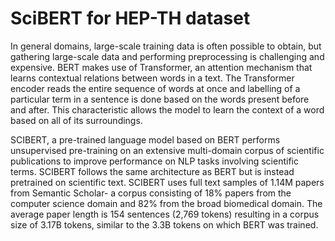 # SciBERT for HEP-TH dataset
In general domains, large-scale training data is often possible to obtain, but gathering large-scale data and performing preprocessing is challenging and expensive.
BERT makes use of Transformer, an attention mechanism that learns contextual relations between words in a text. The Transformer encoder reads the entire sequence of words at once and labelling of a particular term in a sentence is done based on the words present before and after. This characteristic allows the model to learn the context of a word based on all of its surroundings.

SCIBERT, a pre-trained language model based on BERT performs unsupervised pre-training on an extensive multi-domain corpus of scientific publications to improve performance on NLP tasks involving scientific terms. SCIBERT follows the same architecture as BERT but is instead pretrained on scientific text. SCIBERT uses full text samples of 1.14M papers from Semantic Scholar- a corpus consisting of 18% papers from the computer science domain and 82% from the broad biomedical domain. The average paper length is 154 sentences (2,769 tokens) resulting in a corpus size of 3.17B tokens, similar to the 3.3B tokens on which BERT was trained.

